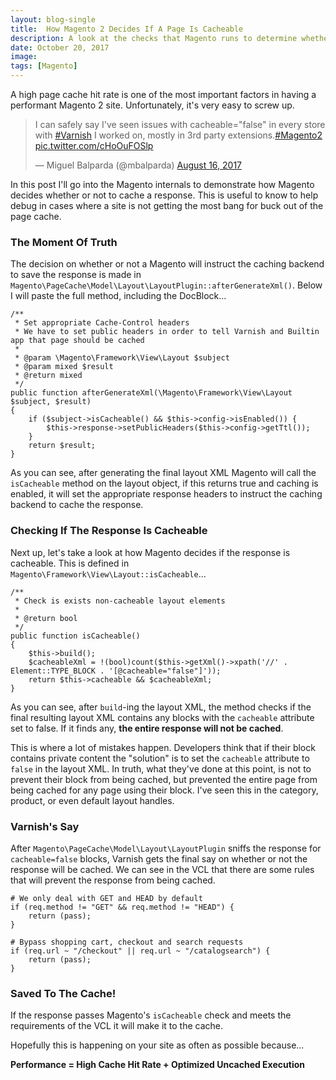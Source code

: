 ```yaml
---
layout: blog-single
title:  How Magento 2 Decides If A Page Is Cacheable
description: A look at the checks that Magento runs to determine whether or not a response is cacheable.
date: October 20, 2017
image:
tags: [Magento]
---
```


A high page cache hit rate is one of the most important factors in having a performant Magento 2 site. Unfortunately, it's very easy to screw up.

<blockquote class="twitter-tweet" data-cards="hidden" data-lang="en"><p lang="en" dir="ltr">I can safely say I&#39;ve seen issues with cacheable=&quot;false&quot; in every store with <a href="https://twitter.com/hashtag/Varnish?src=hash&amp;ref_src=twsrc%5Etfw">#Varnish</a> I worked on, mostly in 3rd party extensions.<a href="https://twitter.com/hashtag/Magento2?src=hash&amp;ref_src=twsrc%5Etfw">#Magento2</a> <a href="https://t.co/cHoOuFOSlp">pic.twitter.com/cHoOuFOSlp</a></p>&mdash; Miguel Balparda (@mbalparda) <a href="https://twitter.com/mbalparda/status/897836632233181184?ref_src=twsrc%5Etfw">August 16, 2017</a></blockquote>
<script async src="//platform.twitter.com/widgets.js" charset="utf-8"></script>

In this post I'll go into the Magento internals to demonstrate how Magento decides whether or not to cache a response. This is useful to know to help debug in cases where a site is not getting the most bang for buck out of the page cache.

<!-- excerpt_separator -->

### The Moment Of Truth

The decision on whether or not a Magento will instruct the caching backend to save the response is made in `Magento\PageCache\Model\Layout\LayoutPlugin::afterGenerateXml()`. Below I will paste the full method, including the DocBlock...

```php?start_inline=1
/**
 * Set appropriate Cache-Control headers
 * We have to set public headers in order to tell Varnish and Builtin app that page should be cached
 *
 * @param \Magento\Framework\View\Layout $subject
 * @param mixed $result
 * @return mixed
 */
public function afterGenerateXml(\Magento\Framework\View\Layout $subject, $result)
{
    if ($subject->isCacheable() && $this->config->isEnabled()) {
        $this->response->setPublicHeaders($this->config->getTtl());
    }
    return $result;
}
```

As you can see, after generating the final layout XML Magento will call the `isCacheable` method on the layout object, if this returns true and caching is enabled, it will set the appropriate response headers to instruct the caching backend to cache the response.

### Checking If The Response Is Cacheable

Next up, let's take a look at how Magento decides if the response is cacheable. This is defined in `Magento\Framework\View\Layout::isCacheable`...

```php?start_inline=1
/**
 * Check is exists non-cacheable layout elements
 *
 * @return bool
 */
public function isCacheable()
{
    $this->build();
    $cacheableXml = !(bool)count($this->getXml()->xpath('//' . Element::TYPE_BLOCK . '[@cacheable="false"]'));
    return $this->cacheable && $cacheableXml;
}
```

As you can see, after `build`-ing the layout XML, the method checks if the final resulting layout XML contains any blocks with the `cacheable` attribute set to false. If it finds any, **the entire response will not be cached**. 

This is where a lot of mistakes happen. Developers think that if their block contains private content the "solution" is to set the `cacheable` attribute to `false` in the layout XML. In truth, what they've done at this point, is not to prevent their block from being cached, but prevented the entire page from being cached for any page using their block. I've seen this in the category, product, or even default layout handles.

### Varnish's Say

After `Magento\PageCache\Model\Layout\LayoutPlugin` sniffs the response for `cacheable=false` blocks, Varnish gets the final say on whether or not the response will be cached. We can see in the VCL that there are some rules that will prevent the response from being cached.

```
# We only deal with GET and HEAD by default
if (req.method != "GET" && req.method != "HEAD") {
    return (pass);
}

# Bypass shopping cart, checkout and search requests
if (req.url ~ "/checkout" || req.url ~ "/catalogsearch") {
    return (pass);
}
``` 

### Saved To The Cache!

If the response passes Magento's `isCacheable` check and meets the requirements of the VCL it will make it to the cache.

Hopefully this is happening on your site as often as possible because...

**Performance = High Cache Hit Rate + Optimized Uncached Execution**


